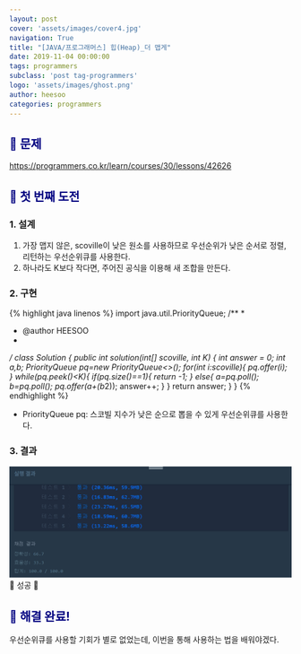 ```yaml
---
layout: post
cover: 'assets/images/cover4.jpg'
navigation: True
title: "[JAVA/프로그래머스] 힙(Heap)_더 맵게"
date: 2019-11-04 00:00:00
tags: programmers
subclass: 'post tag-programmers'
logo: 'assets/images/ghost.png'
author: heesoo
categories: programmers
---
```

## <span style="color:navy">👀 문제</span>
<https://programmers.co.kr/learn/courses/30/lessons/42626>

## <span style="color:navy">👊 첫 번째 도전</span>

### 1. 설계
1. 가장 맵지 않은, scoville이 낮은 원소를 사용하므로 우선순위가 낮은 순서로 정렬, 리턴하는 우선순위큐를 사용한다.
2. 하나라도 K보다 작다면, 주어진 공식을 이용해 새 조합을 만든다.

### 2. 구현
{% highlight java linenos %}
import java.util.PriorityQueue;
/**
 *
 * @author HEESOO
 *
 */
 class Solution {
     public int solution(int[] scoville, int K) {
         int answer = 0;
         int a,b;
         PriorityQueue<Integer> pq=new PriorityQueue<>();
         for(int i:scoville){
             pq.offer(i);
         }
         while(pq.peek()<K){
             if(pq.size()==1){
                 return -1;
             }
             else{
                 a=pq.poll();
                 b=pq.poll();
                 pq.offer(a+(b*2));
                 answer++;
             }
         }
         return answer;
     }
 }
{% endhighlight %}
- PriorityQueue<Integer> pq: 스코빌 지수가 낮은 순으로 뽑을 수 있게 우선순위큐를 사용한다.

### 3. 결과
![실행결과](./assets/images/191104_1.PNG)
🤟 성공 🤟

## <span style="color:navy">👏 해결 완료!</span>
우선순위큐를 사용할 기회가 별로 없었는데, 이번을 통해 사용하는 법을 배워야겠다.
